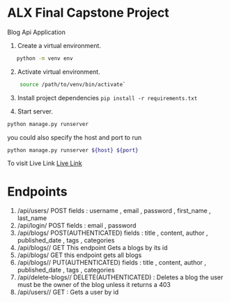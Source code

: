 # ALX Final Capstone Project 
Blog Api Application

1. Create a virtual environment.
 ```sh
    python -m venv env
 ```
2. Activate virtual environment.
```sh
    source /path/to/venv/bin/activate`
```
3. Install project dependencies `pip install -r requirements.txt`


4. Start server.
 ```sh
 python manage.py runserver 
```
 you could also specify the host and port to run 
 ```sh
 python manage.py runserver ${host} ${port}
 ```

To visit Live Link 
[Live Link](https://alx-capstone-drab.vercel.app/)

# Endpoints 


1. /api/users/ POST fields : username , email , password , first_name , last_name
2. /api/login/ POST fields : email , password
3. /api/blogs/ POST(AUTHENTICATED) fields : title , content, author , published_date , tags , categories
4. /api/blogs/<int>/ GET This endpoint Gets a blogs by its id
5. /api/blogs/ GET this endpoint gets all blogs
6. /api/blogs/<int>/ PUT(AUTHENTICATED) fields : title , content, author , published_date , tags , categories
7. /api/delete-blogs/<int>/ DELETE(AUTHENTICATED) : Deletes a blog the user must be the owner of the blog unless it returns a 403
8. /api/users/<int>/ GET : Gets a user by id

